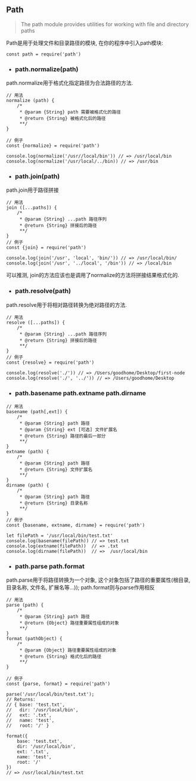 ## Path

> The path module provides utilities for working with file and directory paths

Path是用于处理文件和目录路径的模块, 在你的程序中引入path模块: 

```
const path = require('path')
```

- ### path.normalize(path)

path.normalize用于格式化指定路径为合法路径的方法.
```
// 用法
normalize (path) {
    /*
     * @param {String} path 需要被格式化的路径
     * @return {String} 被格式化后的路径
     **/
}

// 例子
const {normalize} = require('path')

console.log(normalize('/usr//local/bin')) // => /usr/local/bin
console.log(normalize('/usr/local/../bin)) // => /usr/bin
```
- ### path.join(path)

path.join用于路径拼接

```
// 用法
join ([...paths]) {
    /*
     * @param {String} ...path 路径序列
     * @return {String} 拼接后的路径
     **/
}
// 例子
const {join} = require('path')

console.log(join('/usr', 'local', 'bin/')) // => /usr/local/bin/
console.log(join('/usr', '../local', '/bin')) // => /local/bin
```
可以推测, join的方法应该也是调用了normalize的方法将拼接结果格式化的.

- ### path.resolve(path)

path.resolve用于将相对路径转换为绝对路径的方法.

```
// 用法
resolve ([...paths]) {
    /*
     * @param {String} ...path 路径序列
     * @return {String} 拼接后的路径
     **/
}
// 例子
const {resolve} = require('path')

console.log(resolve('./')) // => /Users/goodhome/Desktop/first-node
console.log(resolve('./', '../')) // => /Users/goodhome/Desktop
```

- ### path.basename path.extname path.dirname

```
// 用法
basename (path[,ext]) {
    /*
     * @param {String} path 路径
     * @param {String} ext [可选] 文件扩展名
     * @return {String} 路径的最后一部分
     **/
}
extname (path) {
    /*
     * @param {String} path 路径
     * @return {String} 文件扩展名
     **/
}
dirname (path) {
    /*
     * @param {String} path 路径
     * @return {String} 目录名称
     **/
}
// 例子
const {basename, extname, dirname} = require('path')

let filePath = '/usr/local/bin/test.txt'
console.log(basename(filePath)) // => test.txt
console.log(extname(filePath))  // => .txt
console.log(dirname(filePath))  // =>  /usr/local/bin
```
- ### path.parse path.format

path.parse用于将路径转换为一个对象, 这个对象包括了路径的重要属性(根目录, 目录名称, 文件名, 扩展名等...)); path.format则与parse作用相反

```
// 用法
parse (path) {
    /*
     * @param {String} path 路径
     * @return {Object} 路径重要属性组成的对象
     **/
}
format (pathObject) {
    /*
     * @param {Object} 路径重要属性组成的对象
     * @return {String} 格式化后的路径
     **/
}

// 例子
const {parse, format} = require('path')

parse('/usr/local/bin/test.txt');
// Returns:
// { base: 'test.txt',
//   dir: '/usr/local/bin',
//   ext: '.txt',
//   name: 'test',
//   root: '/' }

format({
    base: 'test.txt',
    dir: '/usr/local/bin',
    ext: '.txt',
    name: 'test',
    root: '/'
})
// => /usr/local/bin/test.txt
```
